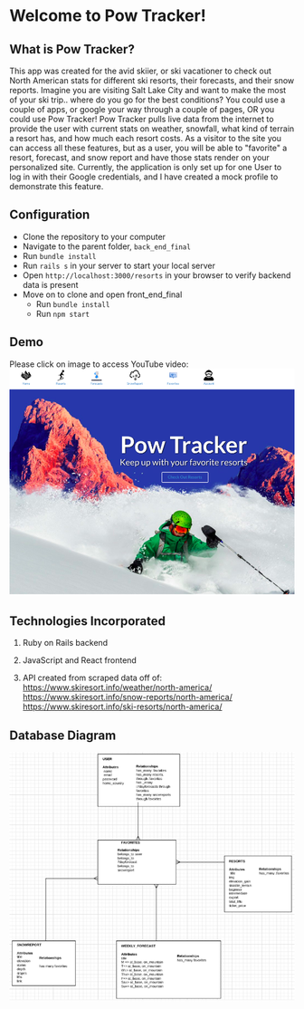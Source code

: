 # Welcome to Pow Tracker!


## What is Pow Tracker?
This app was created for the avid skiier, or ski vacationer to check out North American stats for different ski resorts, their forecasts, and their snow reports. Imagine you are visiting Salt Lake City and want to make the most of your ski trip.. where do you go for the best conditions? You could use a couple of apps, or google your way through a couple of pages, OR you could use Pow Tracker! Pow Tracker pulls live data from the internet to provide the user with current stats on weather, snowfall, what kind of terrain a resort has, and how much each resort costs. As a visitor to the site you can access all these features, but as a user, you will be able to "favorite" a resort, forecast, and snow report and have those stats render on your personalized site. Currently, the application is only set up for one User to log in with their Google credentials, and I have created a mock profile to demonstrate this feature.

## Configuration
- Clone the repository to your computer
- Navigate to the parent folder, `back_end_final`
- Run `bundle install`
- Run `rails s` in your server to start your local server
- Open `http://localhost:3000/resorts` in your browser to verify backend data is present
- Move on to clone and open front_end_final
  - Run `bundle install`
  - Run `npm start`

## Demo
Please click on image to access YouTube video:
[![Pow_Tracker_Application](lib/art/pow_tracker.png)](https://youtu.be/ZUXU7ZWpqD4)

## Technologies Incorporated

1. Ruby on Rails backend 

2. JavaScript and React frontend 

3. API created from scraped data off of:
  https://www.skiresort.info/weather/north-america/
  https://www.skiresort.info/snow-reports/north-america/
  https://www.skiresort.info/ski-resorts/north-america/

## Database Diagram

![alt text](lib/art/final_model.png)


